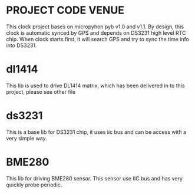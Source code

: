 # PROJECT CODE VENUE
This clock project bases on micropyhon pyb v1.0 and v1.1. By design, this clock is automatic synced by GPS and depends on DS3231 high level RTC chip.
When clock starts first, it will search GPS and try to sync the time info into DS3231.

# dl1414
This lib is used to drive DL1414 matrix, which has been delivered in to this project, please see other file

# ds3231
This is a base lib for DS3231 chip, it uses iic bus and can be access with a very simple way.

# BME280
This lib for driving BME280 sensor. This sensor use IIC bus and has very quickly probe periodic.
